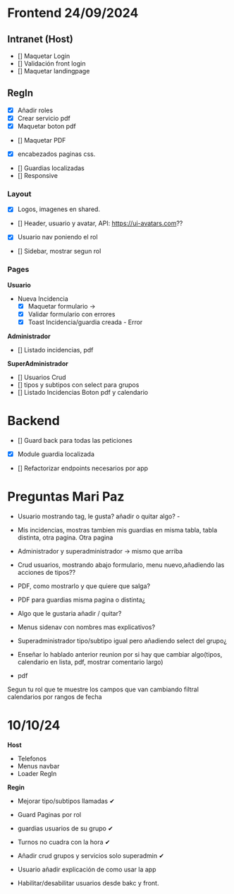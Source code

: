 # Frontend 24/09/2024

## Intranet (Host)

- [] Maquetar Login
- [] Validación front login
- [] Maquetar landingpage

## RegIn
- [x] Añadir roles
- [x] Crear servicio pdf
- [x] Maquetar boton pdf 
- [] Maquetar PDF    
- [x] encabezados paginas css.
- [] Guardias localizadas
- [] Responsive

### Layout
- [x] Logos, imagenes en shared.
- [] Header, usuario y avatar, API: <https://ui-avatars.com>??
- [x] Usuario nav poniendo el rol
- [] Sidebar, mostrar segun rol

### Pages
**Usuario**
- Nueva Incidencia 
    - [x] Maquetar formulario ->
    - [x] Validar formulario con errores
    - [x] Toast Incidencia/guardia creada - Error

**Administrador**
- [] Listado incidencias, pdf

**SuperAdministrador**
- [] Usuarios Crud
- [] tipos y subtipos con select para grupos
- [] Listado Incidencias Boton pdf y calendario


# Backend

- [] Guard back para todas las peticiones
- [x] Module guardia localizada
- [] Refactorizar endpoints necesarios por app



# Preguntas Mari Paz
- Usuario mostrando tag, le gusta? añadir o quitar algo? -
- Mis incidencias, mostras tambien mis guardias en misma tabla, tabla distinta, otra pagina.
 Otra pagina
- Administrador y superadministrador -> mismo que arriba
- Crud usuarios, mostrando abajo formulario, menu nuevo,añadiendo las acciones de tipos??
- PDF, como mostrarlo y que quiere que salga? 
- PDF para guardias misma pagina o distinta¿
- Algo que le gustaria añadir / quitar?
- Menus sidenav con nombres mas explicativos?
- Superadministrador tipo/subtipo igual pero añadiendo select del grupo¿

- Enseñar lo hablado anterior reunion por si hay que cambiar algo(tipos, calendario en lista, pdf, mostrar comentario largo)

- pdf 


Segun tu rol que te muestre los campos que van cambiando
filtral calendarios por rangos de fecha



# 10/10/24

**Host**

- Telefonos
- Menus navbar
- Loader RegIn

**Regin**

- Mejorar tipo/subtipos llamadas ✔
- Guard Paginas por rol
- guardias usuarios de su grupo ✔
- Turnos no cuadra con la hora ✔
- Añadir crud grupos y servicios solo superadmin ✔
- Usuario añadir explicación de como usar la app 







- Habilitar/desabilitar usuarios desde bakc y front.
